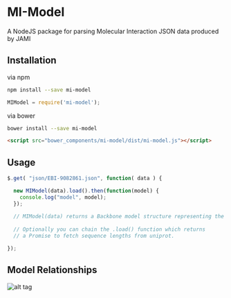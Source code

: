 # MI-Model

A NodeJS package for parsing Molecular Interaction JSON data produced by JAMI

## Installation

via npm
```bash
npm install --save mi-model
```
```javascript
MIModel = require('mi-model');
```
via bower
```bash
bower install --save mi-model
```
```html
<script src="bower_components/mi-model/dist/mi-model.js"></script>
```

## Usage

```javascript
$.get( "json/EBI-9082861.json", function( data ) {

  new MIModel(data).load().then(function(model) {
    console.log("model", model);
  });
  
  // MIModel(data) returns a Backbone model structure representing the JAMI JSON.
  
  // Optionally you can chain the .load() function which returns
  // a Promise to fetch sequence lengths from uniprot.

});
```

## Model Relationships

![alt tag](https://rawgit.com/joshkh/model/master/img/mi-model-er-diagram.svg)
